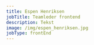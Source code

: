 ```yaml
---
title: Espen Henriksen
jobTitle: Teamleder frontend
description: Tekst
image: /img/espen_henriksen.jpg
jobType: frontEnd
---
```


